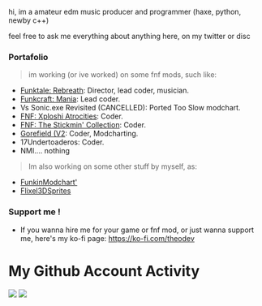 hi, im a amateur edm music producer and programmer (haxe, python, newby c++)

feel free to ask me everything about anything here, on my twitter or disc

### Portafolio
> im working (or ive worked) on some fnf mods, such like:
- [Funktale: Rebreath](https://x.com/PapuTeamXD): Director, lead coder, musician.
- [Funkcraft: Mania](https://x.com/FunkCraftMania): Lead coder.
- Vs Sonic.exe Revisited (CANCELLED): Ported Too Slow modchart.
- [FNF: Xploshi Atrocities](https://x.com/Funkin_Xploshi): Coder.
- [FNF: The Stickmin' Collection](https://x.com/StickminCoolMod): Coder.
- [Gorefield (V2](https://x.com/GorefieldMod): Coder, Modcharting.
- 17Undertoaderos: Coder.
- NMI.... nothing

> Im also working on some other stuff by myself, as:
- [FunkinModchart'](https://lib.haxe.org/p/funkin-modchart/)
- [Flixel3DSprites](https://github.com/TheoDevelops/Flixel-3DSprites)

### Support me !
- If you wanna hire me for your game or fnf mod, or just wanna support me, here's my ko-fi page: https://ko-fi.com/theodev

# My Github Account Activity
  
![](https://github-readme-stats.vercel.app/api?username=TheoDevelops&show_icons=true&theme=nord)
![](https://github-readme-stats.vercel.app/api/top-langs/?username=TheoDevelops&layout=compact&show_icons=true&theme=nord)
